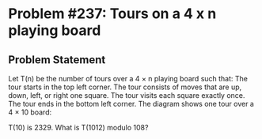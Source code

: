 # Problem #237: Tours on a 4 x n playing board 

## Problem Statement 

Let T(n) be the number of tours over a 4 × n playing board such that:
The tour starts in the top left corner.
The tour consists of moves that are up, down, left, or right one square.
The tour visits each square exactly once.
The tour ends in the bottom left corner.
The diagram shows one tour over a 4 × 10 board:


T(10) is 2329. What is T(1012) modulo 108?
